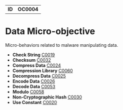 |||
|---|---|
|**ID**|**OC0004**|


# Data Micro-objective #
Micro-behaviors related to malware manipulating data.

* **Check String** [C0019](../data/check-string.md)
* **Checksum** [C0032](../data/checksum.md)
* **Compress Data** [C0024](../data/compress-data.md)
* **Compression Library** [C0060](../data/compression-library.md)
* **Decompress Data** [C0025](../data/decompress-data.md)
* **Encode Data** [C0026](../data/encode-data.md)
* **Decode Data** [C0053](../data/decode-data.md)
* **Modulo** [C0058](../data/modulo.md)
* **Non-Cryptographic Hash** [C0030](../data/noncryptographic-hash.md)
* **Use Constant** [C0020](../data/use-constant.md)